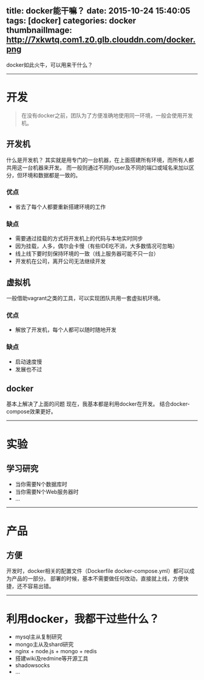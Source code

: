 title: docker能干嘛？
date: 2015-10-24 15:40:05
tags: [docker]
categories: docker
thumbnailImage: http://7xkwtq.com1.z0.glb.clouddn.com/docker.png
---

docker如此火牛，可以用来干什么？

<!-- more -->

---
# 开发

> 在没有docker之前，团队为了方便准确地使用同一环境，一般会使用开发机。

## 开发机

什么是开发机？
其实就是用专门的一台机器，在上面搭建所有环境，而所有人都共用这一台机器来开发。
而一般则通过不同的user及不同的端口或域名来加以区分，但环境和数据都是一致的。

### 优点

* 省去了每个人都要重新搭建环境的工作

### 缺点

* 需要通过挂载的方式将开发机上的代码与本地实时同步
* 因为挂载，人多，偶尔会卡慢（有些IDE吃不消，大多数情况可忽略）
* 线上线下要时刻保持环境的一致（线上服务器可能不只一台）
* 开发机在公司，离开公司无法继续开发

## 虚拟机

一般借助vagrant之类的工具，可以实现团队共用一套虚拟机环境。

### 优点

* 解放了开发机，每个人都可以随时随地开发

### 缺点

* 启动速度慢
* 发展也不过

## docker

基本上解决了上面的问题
现在，我基本都是利用docker在开发。
结合docker-compose效果更好。

---

# 实验

## 学习研究

* 当你需要N个数据库时
* 当你需要N个Web服务器时
* ...

---

# 产品

## 方便
开发时，docker相关的配置文件（Dockerfile docker-compose.yml）都可以成为产品的一部分。
部署的时候，基本不需要做任何改动，直接就上线，方便快捷，还不容易出错。

---
# 利用docker，我都干过些什么？

* mysql主从复制研究
* mongo主从及shard研究
* nginx + node.js + mongo + redis
* 搭建wiki及redmine等开源工具
* shadowsocks
* ...
